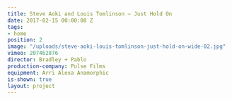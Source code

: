 ```yaml
---
title: Steve Aoki and Louis Tomlinson — Just Hold On
date: 2017-02-15 00:00:00 Z
tags:
- home
position: 2
image: "/uploads/steve-aoki-louis-tomlinson-just-hold-on-wide-02.jpg"
vimeo: 207462876
director: Bradley + Pablo
production-company: Pulse Films
equipment: Arri Alexa Anamorphic
is-shown: true
layout: project
---
```


